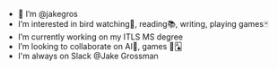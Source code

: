 - 👋 I’m @jakegros
- I’m interested in bird watching🦅, reading📚, writing, playing games🃏
- I’m currently working on my ITLS MS degree 
- I’m looking to collaborate on AI🤖, games 👾🂡
- I'm always on Slack @Jake Grossman

<!---
jakegros/jakegros is a ✨ special ✨ repository because its `README.md` (this file) appears on your GitHub profile.
You can click the Preview link to take a look at your changes.
--->
